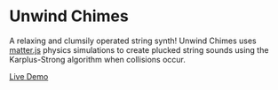 # Unwind Chimes
A relaxing and clumsily operated string synth! Unwind Chimes uses [matter.js](https://github.com/liabru/matter-js) physics simulations to create plucked string sounds using the Karplus-Strong algorithm when collisions occur.

[Live Demo](https://sukelully.github.io/unwind-chimes/)